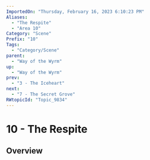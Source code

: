 ```yaml
---
ImportedOn: "Thursday, February 16, 2023 6:10:23 PM"
Aliases:
  - "The Respite"
  - "Area 10"
Category: "Scene"
Prefix: "10"
Tags:
  - "Category/Scene"
parent:
  - "Way of the Wyrm"
up:
  - "Way of the Wyrm"
prev:
  - "3 - The Iceheart"
next:
  - "7 - The Secret Grove"
RWtopicId: "Topic_9834"
---
```

# 10 - The Respite
## Overview
